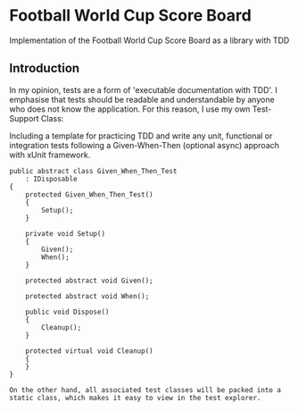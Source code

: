 # Football World Cup Score Board
Implementation of the Football World Cup Score Board as a library with TDD

## Introduction
In my opinion, tests are a form of 'executable documentation with TDD'. I emphasise that tests should be readable and understandable by anyone who does not know the application. For this reason, I use my own Test-Support Class:

Including a template for practicing TDD and write any unit, functional or integration tests following a Given-When-Then (optional async) approach with xUnit framework.

    public abstract class Given_When_Then_Test
        : IDisposable
    {
        protected Given_When_Then_Test()
        {
            Setup();
        }

        private void Setup()
        {
            Given();
            When();
        }

        protected abstract void Given();

        protected abstract void When();

        public void Dispose()
        {
            Cleanup();
        }

        protected virtual void Cleanup()
        {
        }
    }

	On the other hand, all associated test classes will be packed into a static class, which makes it easy to view in the test explorer.
